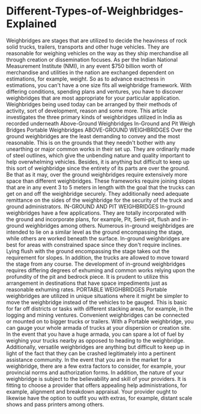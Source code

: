 # Different-Types-of-Weighbridges-Explained
Weighbridges are stages that are utilized to decide the heaviness of rock solid trucks, trailers, transports and other huge vehicles. They are reasonable for weighing vehicles on the way as they ship merchandise all through creation or dissemination focuses. As per the Indian National Measurement Institute (NMI), in any event $750 billion worth of merchandise and utilities in the nation are exchanged dependent on estimations, for example, weight.  So as to advance exactness in estimations, you can't have a one size fits all weighbridge framework. With differing conditions, spending plans and ventures, you have to discover weighbridges that are most appropriate for your particular application. Weighbridges being used today can be arranged by their methods of activity, sort of development, reason and some more. This article investigates the three primary kinds of weighbridges utilized in India as recorded underneath Above-Ground Weighbridges In-Ground and Pit Weigh Bridges Portable Weighbridges ABOVE-GROUND WEIGHBRIDGES Over the ground weighbridges are the least demanding to convey and the most reasonable. This is on the grounds that they needn't bother with any unearthing or major common works in their set up. They are ordinarily made of steel outlines, which give the unbending nature and quality important to help overwhelming vehicles. Besides, it is anything but difficult to keep up this sort of weighbridge since the entirety of its parts are over the ground.  Be that as it may, over the ground weighbridges require extensively more space than different weighbridges. These frameworks require joining slopes that are in any event 3 to 5 meters in length with the goal that the trucks can get on and off the weighbridge securely. They additionally need adequate remittance on the sides of the weighbridge for the security of the truck and ground administrators. IN-GROUND AND PIT WEIGHBRIDGES In-ground weighbridges have a few applications. They are totally incorporated with the ground and incorporate plans, for example, Pit, Semi-pit, flush and in-ground weighbridges among others. Numerous in-ground weighbridges are intended to lie on a similar level as the ground encompassing the stage, while others are worked beneath the surface.  In-ground weighbridges are best for areas with constrained space since they don't require inclines. Lying flush with the ground encompassing the stage takes out the requirement for slopes. In addition, the trucks are allowed to move toward the stage from any course. The development of in-ground weighbridges requires differing degrees of exhuming and common works relying upon the profundity of the pit and bedrock piece. It is prudent to utilize this arrangement in destinations that have space impediments just as reasonable exhuming rates. PORTABLE WEIGHBRIDGES Portable weighbridges are utilized in unique situations where it might be simpler to move the weighbridge instead of the vehicles to be gauged. This is basic for far off districts or tasks with different stacking areas, for example, in the logging and mining ventures. Convenient weighbridges can be connected or mounted on to bigger trucks or trailers.  With a Portable weighbridge, you can gauge your whole armada of trucks at your dispersion or creation site. In the event that you have a huge armada, you can spare a lot of fuel by weighing your trucks nearby as opposed to heading to the weighbridge. Additionally, versatile weighbridges are anything but difficult to keep up in light of the fact that they can be crashed legitimately into a pertinent assistance community.  In the event that you are in the market for a weighbridge, there are a few extra factors to consider, for example, your provincial norms and authorization forms. In addition, the nature of your weighbridge is subject to the believability and skill of your providers. It is fitting to choose a provider that offers appealing help administrations, for example, alignment and breakdown appraisal. Your provider ought to likewise have the option to outfit you with extras, for example, distant scale shows and pass printers among others.

